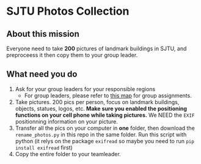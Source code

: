 # SJTU Photos Collection
## About this mission
Everyone need to take **200** pictures of landmark buildings in SJTU, and preproceess it then copy them to your group leader.
## What need you do
1. Ask for your group leaders for your responsible regions
    - For group leaders, please refer to [this map](http://www.ldmap.net/map.html?id=af4c396e-c313-45ae-9c93-d30980e1dfe0) for group assignments.
2. Take pictures. 200 pics per person, focus on landmark buildings, objects, statues, logos, etc. **Make sure you enabled the positioning functions on your cell phone while taking pictures.** We NEED the `EXIF` positionning information on your picture.
3. Transfer all the pics on your computer in **one** folder, then download the `rename_photos.py` in this repo in the same folder. Run this script with python (it relys on the package `exifread` so maybe you need to run `pip install exifread` first)
4. Copy the entire folder to your teamleader.
